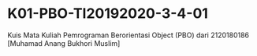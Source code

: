 # K01-PBO-TI20192020-3-4-01
Kuis Mata Kuliah Pemrograman Berorientasi Object (PBO) dari 2120180186 [Muhamad Anang Bukhori Muslim] 
